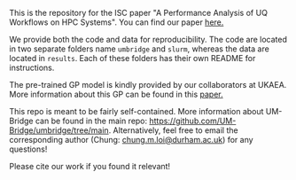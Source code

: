 This is the repository for the ISC paper "A Performance Analysis of UQ Workflows on HPC Systems". You can find our paper [here.](https://ieeexplore.ieee.org/document/11018268)

We provide both the code and data for reproducibility. The code are located in two separate folders name `umbridge` and `slurm`, whereas the data are located in `results`. Each of these folders has their own README for instructions.

The pre-trained GP model is kindly provided by our collaborators at UKAEA. More information about this GP can be found in this [paper.](https://doi.org/10.1063/5.0174478)

This repo is meant to be fairly self-contained. More information about UM-Bridge can be found in the main repo: <https://github.com/UM-Bridge/umbridge/tree/main>. Alternatively, feel free to email the corresponding author (Chung: chung.m.loi@durham.ac.uk) for any questions!

Please cite our work if you found it relevant!
